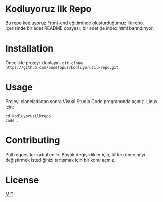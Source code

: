 # Kodluyoruz Ilk Repo
Bu repo [kodluyoruz](https://www.kodluyoruz.com) Front-end eğitiminde oluşturduğumuz ilk repo. İçerisinde bir adet README dosyası, bir adet de index.html barındırıyor.
# Installation
Öncelikle projeyi klonlayın. 
`git clone https://github.com/busetopuz/kodluyoruzilkrepo.git`
# Usage
Projeyi cloneladıktan sonra Visual Studio Code programında açınız.
Linux için:
```
cd kodluyoruzilkrepo 
code .
```
# Contributing
Pull requestler kabul edilir. Büyük değişiklikler için, lütfen önce neyi değiştirmek istediğinizi tartışmak için bir konu açınız.
# License
[MIT](https://choosealicense.com/licenses/mit/)
